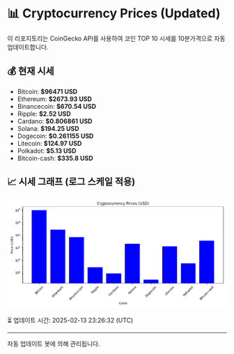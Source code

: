 
# 📊 Cryptocurrency Prices (Updated)

이 리포지토리는 CoinGecko API를 사용하여 코인 TOP 10 시세를 10분가격으로 자동 업데이트합니다.

## 💰 현재 시세
- Bitcoin: **$96471 USD**
- Ethereum: **$2673.93 USD**
- Binancecoin: **$670.54 USD**
- Ripple: **$2.52 USD**
- Cardano: **$0.806861 USD**
- Solana: **$194.25 USD**
- Dogecoin: **$0.261155 USD**
- Litecoin: **$124.97 USD**
- Polkadot: **$5.13 USD**
- Bitcoin-cash: **$335.8 USD**

## 📈 시세 그래프 (로그 스케일 적용)
![Crypto Prices](crypto_prices.png)

⏳ 업데이트 시간: 2025-02-13 23:26:32 (UTC)

---
자동 업데이트 봇에 의해 관리됩니다.
